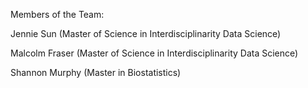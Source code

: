 Members of the Team:

Jennie Sun (Master of Science in Interdisciplinarity Data Science) 

Malcolm Fraser (Master of Science in Interdisciplinarity Data Science) 

Shannon Murphy (Master in Biostatistics) 
